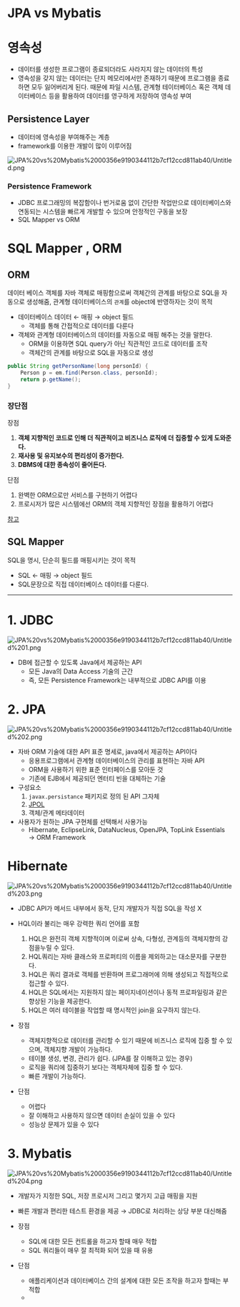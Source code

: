 # JPA vs Mybatis

# 영속성

- 데이터를 생성한 프로그램이 종료되더라도 사라지지 않는 데이터의 특성
- 영속성을 갖지 않는 데이터는 단지 메모리에서만 존재하기 때문에 프로그램을 종료하면 모두 잃어버리게 된다. 때문에 파일 시스템, 관계형 테이터베이스 혹은 객체 데이터베이스 등을 활용하여 데이터를 영구하게 저장하여 영속성 부여

## Persistence Layer

- 데이터에 영속성을 부여해주는 계층
- framework를 이용한 개발이 많이 이루어짐

![JPA%20vs%20Mybatis%2000356e9190344112b7cf12ccd811ab40/Untitled.png](JPA%20vs%20Mybatis%2000356e9190344112b7cf12ccd811ab40/Untitled.png)

### Persistence Framework

- JDBC 프로그래밍의 복잡함이나 번거로움 없이 간단한 작업만으로 데이터베이스와 연동되는 시스템을 빠르게 개발할 수 있으며 안정적인 구동을 보장
- SQL Mapper vs ORM

# SQL Mapper , ORM

## ORM

데이터 베이스 객체를 자바 객체로 매핑함으로써 객체간의 관계를 바탕으로 SQL을 자동으로 생성해줌, 관계형 데이터베이스의 `관계`를 object에 반영하자는 것이 목적

- 데이터베이스 데이터 ← 매핑 → object 필드
    - 객체를 통해 간접적으로 데이터를 다룬다
- 객체와 관계형 데이터베이스의 데이터를 자동으로 매핑 해주는 것을 말한다.
    - ORM을 이용하면 SQL query가 아닌 직관적인 코드로 데이터를 조작
    - 객체간의 관계를 바탕으로 SQL을 자동으로 생성

```java
public String getPersonName(long personId) {
    Person p = em.find(Person.class, personId);
    return p.getName();
}
```

### 장단점

장점

1. **객체 지향적인 코드로 인해 더 직관적이고 비즈니스 로직에 더 집중할 수 있게 도와준다.**
2. **재사용 및 유지보수의 편리성이 증가한다.**
3. **DBMS에 대한 종속성이 줄어든다.**

단점

1. 완벽한 ORM으로만 서비스를 구현하기 어렵다
2. 프로시저가 많은 시스템에선 ORM의 객체 지향적인 장점을 활용하기 어렵다

[참고](https://github.com/WeareSoft/tech-interview/blob/master/contents/db.md#orm%EC%9D%B4%EB%9E%80)

## SQL Mapper

SQL을 명시, 단순히 필드를 매핑시키는 것이 목적

- SQL ← 매핑 → object 필드
- SQL문장으로 직접 데이터베이스 데이터를 다룬다.

---

# 1. JDBC

![JPA%20vs%20Mybatis%2000356e9190344112b7cf12ccd811ab40/Untitled%201.png](JPA%20vs%20Mybatis%2000356e9190344112b7cf12ccd811ab40/Untitled%201.png)

- DB에 접근할 수 있도록 Java에서 제공하는 API
    - 모든 Java의 Data Access 기술의 근간
    - 즉, 모든 Persistence Framework는 내부적으로 JDBC API를 이용

# 2. JPA

![JPA%20vs%20Mybatis%2000356e9190344112b7cf12ccd811ab40/Untitled%202.png](JPA%20vs%20Mybatis%2000356e9190344112b7cf12ccd811ab40/Untitled%202.png)

- 자바 ORM 기술에 대한 API 표준 명세로, java에서 제공하는 API이다
    - 응용프로그램에서 관계형 데이터베이스의 관리를 표현하는 자바 API
    - ORM을 사용하기 위한 표준 인터페이스를 모아둔 것
    - 기존에 EJB에서 제공되던 엔터티 빈을 대체하는 기술
- 구성요소
    1. `javax.persistance` 패키지로 정의 된 API 그자체
    2. [JPOL](https://happygrammer.tistory.com/149)
    3. 객체/관계 메타데이터
- 사용자가 원하는 JPA 구현체를 선택해서 사용가능
    - Hibernate, EclipseLink, DataNucleus, OpenJPA, TopLink Essentials
    → ORM Framework

# Hibernate

![JPA%20vs%20Mybatis%2000356e9190344112b7cf12ccd811ab40/Untitled%203.png](JPA%20vs%20Mybatis%2000356e9190344112b7cf12ccd811ab40/Untitled%203.png)

- JDBC API가 메서드 내부에서 동작, 단지 개발자가 직접 SQL을 작성 X
- HQL이라 불리는 매우 강력한 쿼리 언어를 포함
    1. HQL은 완전히 객체 지향적이며 이로써 상속, 다형성, 관계등의 객체지향의 강점을누릴 수 있다.
    2. HQL쿼리는 자바 클래스와 프로퍼티의 이름을 제외하고는 대소문자를 구분한다.
    3. HQL은 쿼리 결과로 객체를 반환하며 프로그래머에 의해 생성되고 직접적으로 접근할 수 있다.
    4. HQL은 SQL에서는 지원하지 않는 페이지네이션이나 동적 프로파일링과 같은 향상된 기능을 제공한다.
    5. HQL은 여러 테이블을 작업할 때 명시적인 join을 요구하지 않는다.

- 장점
    - 객체지향적으로 데이터를 관리할 수 있기 때문에 비즈니스 로직에 집중 할 수 있으며, 객체지향 개발이 가능하다.
    - 테이블 생성, 변경, 관리가 쉽다. (JPA를 잘 이해하고 있는 경우)
    - 로직을 쿼리에 집중하기 보다는 객체자체에 집중 할 수 있다.
    - 빠른 개발이 가능하다.
- 단점
    - 어렵다
    - 잘 이해하고 사용하지 않으면 데이터 손실이 있을 수 있다
    - 성능상 문제가 있을 수 있다

# 3. Mybatis

![JPA%20vs%20Mybatis%2000356e9190344112b7cf12ccd811ab40/Untitled%204.png](JPA%20vs%20Mybatis%2000356e9190344112b7cf12ccd811ab40/Untitled%204.png)

- 개발자가 지정한 SQL, 저장 프로시저 그리고 몇가지 고급 매핑을 지원
- 빠른 개발과 편리한 테스트 환경을 제공 → JDBC로 처리하는 상당 부분 대신해줌

- 장점
    - SQL에 대한 모든 컨트롤을 하고자 할때 매우 적합
    - SQL 쿼리들이 매우 잘 최적화 되어 있을 때 유용
- 단점
    - 애플리케이션과 데이터베이스 간의 설계에 대한 모든 조작을 하고자 할때는 부적합
    -